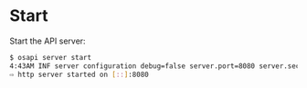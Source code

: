 # Start

Start the API server:

```bash
$ osapi server start
4:43AM INF server configuration debug=false server.port=8080 server.security.cors.allow_origins="[http://localhost:3001 https://retr0h.github.io]"
⇨ http server started on [::]:8080
```
